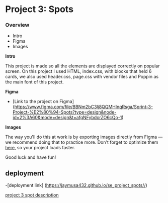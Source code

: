 # Project 3: Spots

### Overview

- Intro
- Figma
- Images

**Intro**

This project is made so all the elements are displayed correctly on popular screen. On this project I used HTML, index.css, with blocks that held 6 cards, we also used header.css, page.css with vendor files and Poppin as the main font of this project.

**Figma**

- [Link to the project on Figma] (https://www.figma.com/file/BBNm2bC3lj8QQMHlnqRsga/Sprint-3-Project-%E2%80%94-Spots?type=design&node-id=2%3A60&mode=design&t=afgNFybdorZO6cQo-1)

**Images**

The way you'll do this at work is by exporting images directly from Figma — we recommend doing that to practice more. Don't forget to optimize them [here](https://tinypng.com/), so your project loads faster.

Good luck and have fun!

## deployment

-[deployment link] (https://jaymusa432.github.io/se_project_spots//)

[project 3 spot description](<../../OneDrive/Documents/Zoom/2025-04-25 10.21.55 Jeremy Musa Boddy's Zoom Meeting/jeremyboddy spot project.3 video.zip>)
